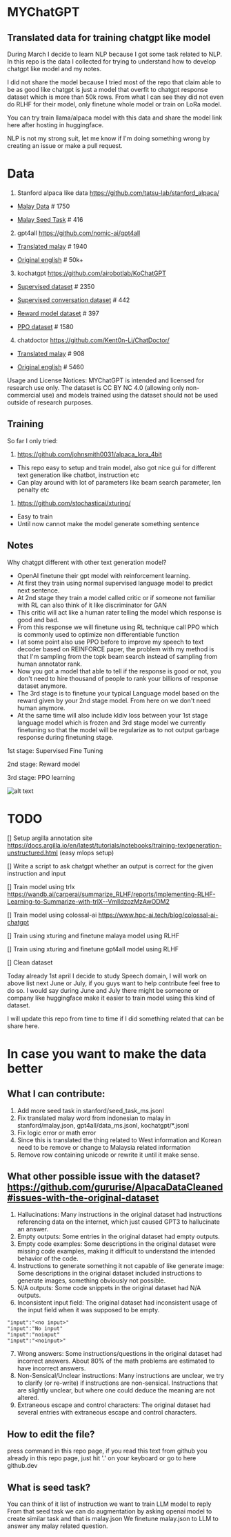 # MYChatGPT

## Translated data for training chatgpt like model

During March I decide to learn NLP because I got some task related to NLP. 
In this repo is the data I collected for trying to understand how to develop chatgpt like model and my notes.

I did not share the model because I tried most of the repo that claim able to be as good like chatgpt is just a model that overfit to chatgpt response dataset which is more than 50k rows. From what I can see they did not even do RLHF for their model, only finetune whole model or train on LoRa model.

You can try train llama/alpaca model with this data and share the model link here after hosting in huggingface.

NLP is not my strong suit, let me know if I'm doing something wrong by creating an issue or make a pull request.

# Data

1. Stanford alpaca like data https://github.com/tatsu-lab/stanford_alpaca/

- [Malay Data](./stanford/malay.json) # 1750

- [Malay Seed Task](./stanford/seed_task_ms.jsonl) # 416

2. gpt4all https://github.com/nomic-ai/gpt4all

- [Translated malay](./gpt4all/data_ms.jsonl) # 1940

- [Original english](./gpt4all/data.jsonl) # 50k+

3. kochatgpt https://github.com/airobotlab/KoChatGPT

- [Supervised dataset](./kochatgpt/mschatgpt_1_SFT.jsonl) # 2350

- [Supervised conversation dataset](./kochatgpt/mychatgpt_1_SFT_conversation.jsonl) # 442

- [Reward model dataset](./kochatgpt/mschatgpt_2_RM.jsonl) # 397

- [PPO dataset](./kochatgpt/mschatgpt_3_PPO.jsonl) # 1580

4. chatdoctor https://github.com/Kent0n-Li/ChatDoctor/

- [Translated malay](./chatdoctor/chatdoctor5k_ms.json) # 908

- [Original english](./chatdoctor/chatdoctor5k.json) # 5460

Usage and License Notices: MYChatGPT is intended and licensed for research use only. The dataset is CC BY NC 4.0 (allowing only non-commercial use) and models trained using the dataset should not be used outside of research purposes.

## Training

So far I only tried:

1. https://github.com/johnsmith0031/alpaca_lora_4bit
- This repo easy to setup and train model, also got nice gui for different text generation like chatbot, instruction etc
- Can play around with lot of parameters like beam search parameter, len penalty etc

1. https://github.com/stochasticai/xturing/
- Easy to train
- Until now cannot make the model generate something sentence

## Notes

Why chatgpt different with other text generation model?
- OpenAI finetune their gpt model with reinforcement learning.
- At first they train using normal supervised language model to predict next sentence.
- At 2nd stage they train a model called critic or if someone not familiar with RL can also think of it like discriminator for GAN
- This critic will act like a human rater telling the model which response is good and bad.
- From this response we will finetune using RL technique call PPO which is commonly used to optimize non differentiable function
- I at some point also use PPO before to improve my speech to text decoder based on REINFORCE paper, the problem with my method is that I'm sampling from the topk beam search instead of sampling from human annotator rank.
- Now you got a model that able to tell if the response is good or not, you don't need to hire thousand of people to rank your billions of response dataset anymore.
- The 3rd stage is to finetune your typical Language model based on the reward given by your 2nd stage model. From here on we don't need human anymore.
- At the same time will also include kldiv loss between your 1st stage language model which is frozen and 3rd stage model we currently finetuning so that the model will be regularize as to not output garbage response during finetuning stage.

1st stage: Supervised Fine Tuning

2nd stage: Reward model

3rd stage: PPO learning

![alt text](https://cdn.openai.com/instruction-following/draft-20220126f/methods-mobile.svg "Title")

# TODO

[] Setup argilla annotation site https://docs.argilla.io/en/latest/tutorials/notebooks/training-textgeneration-unstructured.html (easy mlops setup)

[] Write a script to ask chatgpt whether an output is correct for the given instruction and input

[] Train model using trlx https://wandb.ai/carperai/summarize_RLHF/reports/Implementing-RLHF-Learning-to-Summarize-with-trlX--VmlldzozMzAwODM2

[] Train model using colossal-ai https://www.hpc-ai.tech/blog/colossal-ai-chatgpt

[] Train using xturing and finetune malaya model using RLHF

[] Train using xturing and finetune gpt4all model using RLHF

[] Clean dataset

Today already 1st april I decide to study Speech domain, I will work on above list next June or July, if you guys want to help contribute feel free to do so.
I would say during June and July there might be someone or company like huggingface make it easier to train model using this kind of dataset.

I will update this repo from time to time if I did something related that can be share here.

# In case you want to make the data better

## What I can contribute:
1. Add more seed task in stanford/seed_task_ms.jsonl
2. Fix translated malay word from indonesian to malay in stanford/malay.json, gpt4all/data_ms.jsonl, kochatgpt/*.jsonl
3. Fix logic error or math error
4. Since this is translated the thing related to West information and Korean need to be remove or change to Malaysia related information
5. Remove row containing unicode or rewrite it until it make sense.

## What other possible issue with the dataset? https://github.com/gururise/AlpacaDataCleaned#issues-with-the-original-dataset
1. Hallucinations: Many instructions in the original dataset had instructions referencing data on the internet, which just caused GPT3 to hallucinate an answer.
2. Empty outputs: Some entries in the original dataset had empty outputs.
3. Empty code examples: Some descriptions in the original dataset were missing code examples, making it difficult to understand the intended behavior of the code.
4. Instructions to generate something it not capable of like generate image: Some descriptions in the original dataset included instructions to generate images, something obviously not possible.
5. N/A outputs: Some code snippets in the original dataset had N/A outputs.
6. Inconsistent input field: The original dataset had inconsistent usage of the input field when it was supposed to be empty.
```
"input":"<no input>"
"input":"No input"
"input":"noinput"
"input":"<noinput>"
```
7. Wrong answers: Some instructions/questions in the original dataset had incorrect answers. About 80% of the math problems are estimated to have incorrect answers.
8. Non-Sensical/Unclear instructions: Many instructions are unclear, we try to clarify (or re-write) if instructions are non-sensical. Instructions that are slightly unclear, but where one could deduce the meaning are not altered.
9. Extraneous escape and control characters: The original dataset had several entries with extraneous escape and control characters.

## How to edit the file?
press command in this repo page, if you read this text from github you already in this repo page, just hit '.' on your keyboard
or
go to here github.dev

## What is seed task?
You can think of it list of instruction we want to train LLM model to reply
From that seed task we can do augmentation by asking openai model to create similar task and that is malay.json
We finetune malay.json to LLM to answer any malay related question.